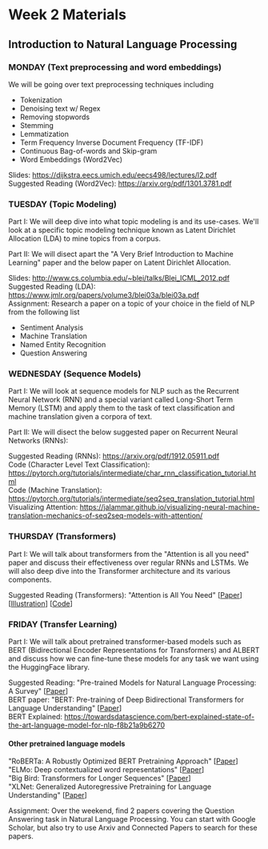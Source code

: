 # Week 2 Materials
## Introduction to Natural Language Processing
### MONDAY (Text preprocessing and word embeddings)
We will be going over text preprocessing techniques including 
- Tokenization
- Denoising text w/ Regex
- Removing stopwords
- Stemming
- Lemmatization
- Term Frequency Inverse Document Frequency (TF-IDF)
- Continuous Bag-of-words and Skip-gram
- Word Embeddings (Word2Vec)

Slides: https://dijkstra.eecs.umich.edu/eecs498/lectures/l2.pdf <br>
Suggested Reading (Word2Vec): https://arxiv.org/pdf/1301.3781.pdf


### TUESDAY (Topic Modeling)
Part I: We will deep dive into what topic modeling is and its use-cases. We'll look at a specific topic modeling technique known as Latent Dirichlet Allocation (LDA) to mine topics from a corpus.

Part II: We will disect apart the "A Very Brief Introduction to Machine Learning" paper and the below paper on Latent Dirichlet Allocation.

Slides: http://www.cs.columbia.edu/~blei/talks/Blei_ICML_2012.pdf <br>
Suggested Reading (LDA): https://www.jmlr.org/papers/volume3/blei03a/blei03a.pdf <br>
Assignment: Research a paper on a topic of your choice in the field of NLP from the following list
- Sentiment Analysis
- Machine Translation
- Named Entity Recognition
- Question Answering


### WEDNESDAY (Sequence Models)
Part I: We will look at sequence models for NLP such as the Recurrent Neural Network (RNN) and a special variant called Long-Short Term Memory (LSTM) and apply them
to the task of text classification and machine translation given a corpora of text.

Part II: We will disect the below suggested paper on Recurrent Neural Networks (RNNs):

Suggested Reading (RNNs): https://arxiv.org/pdf/1912.05911.pdf <br>
Code (Character Level Text Classification): https://pytorch.org/tutorials/intermediate/char_rnn_classification_tutorial.html <br>
Code (Machine Translation): https://pytorch.org/tutorials/intermediate/seq2seq_translation_tutorial.html <br>
Visualizing Attention: https://jalammar.github.io/visualizing-neural-machine-translation-mechanics-of-seq2seq-models-with-attention/

### THURSDAY (Transformers)

Part I: We will talk about transformers from the "Attention is all you need" paper and discuss their effectiveness over regular RNNs and LSTMs. We will also deep dive into the Transformer architecture and its various components.

Suggested Reading (Transformers): "Attention is All You Need" [[Paper](https://arxiv.org/pdf/1706.03762.pdf)] [[Illustration](https://jalammar.github.io/illustrated-transformer/)] [[Code](https://pytorch.org/tutorials/beginner/transformer_tutorial.html)] <br>

### FRIDAY (Transfer Learning)

Part I: We will talk about pretrained transformer-based models such as BERT (Bidirectional Encoder Representations for Transformers) and ALBERT and discuss how we can fine-tune these models for any task we want using the HuggingFace library.

Suggested Reading: "Pre-trained Models for Natural Language Processing: A Survey" [[Paper](https://arxiv.org/pdf/2003.08271.pdf)] <br>
BERT paper: "BERT: Pre-training of Deep Bidirectional Transformers for Language Understanding" [[Paper](https://arxiv.org/pdf/1810.04805.pdf)] <br>
BERT Explained: https://towardsdatascience.com/bert-explained-state-of-the-art-language-model-for-nlp-f8b21a9b6270 <br>

#### Other pretrained language models
"RoBERTa: A Robustly Optimized BERT Pretraining Approach" [[Paper](https://arxiv.org/pdf/1907.11692.pdf)] <br>
"ELMo: Deep contextualized word representations" [[Paper](https://arxiv.org/pdf/1802.05365.pdf)] <br>
"Big Bird: Transformers for Longer Sequences" [[Paper](https://arxiv.org/pdf/2007.14062.pdf)] <br>
"XLNet: Generalized Autoregressive Pretraining for Language Understanding" [[Paper](https://arxiv.org/pdf/1906.08237.pdf)]


Assignment: Over the weekend, find 2 papers covering the Question Answering task in Natural Language Processing. You can start with Google Scholar, but
also try to use Arxiv and Connected Papers to search for these papers.
